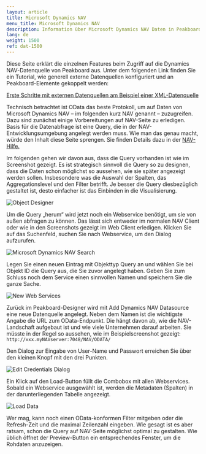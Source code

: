 ```yaml
---
layout: article
title: Microsoft Dynamics NAV
menu_title: Microsoft Dynamics NAV
description: Information über Microsoft Dynamics NAV Daten in Peakboard
lang: de
weight: 1500
ref: dat-1500
---
```


Diese Seite erklärt die einzelnen Features beim Zugriff auf die Dynamics NAV-Datenquelle von Peakboard aus. Unter dem folgenden Link finden Sie ein Tutorial, wie generell externe Datenquellen konfiguriert und an Peakboard-Elemente gekoppelt werden:

[Erste Schritte mit externen Datenquellen am Beispiel einer XML-Datenquelle](/tutorials/03-de-xml-daten.html)

Technisch betrachtet ist OData das beste Protokoll, um auf Daten von Microsoft Dynamics NAV – im folgenden kurz NAV genannt – zuzugreifen. Dazu sind zunächst einige Vorbereitungen auf NAV-Seite zu erledigen. Basis für die Datenabfrage ist eine Query, die in der NAV-Entwicklungsumgebung angelegt werden muss. Wie man das genau macht, würde den Inhalt diese Seite sprengen. Sie finden Details dazu in der [NAV-Hilfe.](https://docs.microsoft.com/en-us/previous-versions/dynamicsNAV-2016/hh165526(v=NAV.90))

Im folgenden gehen wir davon aus, dass die Query vorhanden ist wie im Screenshot gezeigt. Es ist strategisch sinnvoll die Query so zu designen, dass die Daten schon möglichst so aussehen, wie sie später angezeigt werden sollen. Insbesondere was die Auswahl der Spalten, das Aggregationslevel und den Filter betrifft. Je besser die Query diesbezüglich gestaltet ist, desto einfacher ist das Einbinden in die Visualisierung.

![Object Designer](/assets/images/data-sources/micosoft-dynamics-nav/datenquellen-nav-01.png)

Um die Query „herum“ wird jetzt noch ein Webservice benötigt, um sie von außen abfragen zu können. Das lässt sich entweder im normalen NAV Client oder wie in den Screenshots gezeigt im Web Client erledigen. Klicken Sie auf das Suchenfeld, suchen Sie nach Webservice, um den Dialog aufzurufen.

![Microsoft Dynamics NAV Search](/assets/images/data-sources/micosoft-dynamics-nav/datenquellen-nav-02.png)

Legen Sie einen neuen Eintrag mit Objekttyp Query an und wählen Sie bei Objekt ID die Query aus, die Sie zuvor angelegt haben. Geben Sie zum Schluss noch dem Service einen sinnvollen Namen und speichern Sie die ganze Sache.

![New Web Services](/assets/images/data-sources/micosoft-dynamics-nav/datenquellen-nav-03.png)

Zurück im Peakboard-Designer wird mit Add Dynamics NAV Datasource eine neue Datenquelle angelegt. Neben dem Namen ist die wichtigste Angabe die URL zum OData-Endpunkt. Die hängt davon ab, wie die NAV-Landschaft aufgebaut ist und wie viele Unternehmen darauf arbeiten. Sie müsste in der Regel so aussehen, wie im Beispielscreenshot gezeigt: `http://xxx.myNAVserver:7048/NAV/ODATA/`

Den Dialog zur Eingabe von User-Name und Passwort erreichen Sie über den kleinen Knopf mit den drei Punkten.

![Edit Credentials Dialog](/assets/images/data-sources/micosoft-dynamics-nav/datenquellen-nav-04.png)

Ein Klick auf den Load-Button füllt die Combobox mit allen Webservices. Sobald ein Webservice ausgewählt ist, werden die Metadaten (Spalten) in der darunterliegenden Tabelle angezeigt.

![Load Data](/assets/images/data-sources/micosoft-dynamics-nav/datenquellen-nav-05.png)

Wer mag, kann noch einen OData-konformen Filter mitgeben oder die Refresh-Zeit und die maximal Zeilenzahl eingeben. Wie gesagt ist es aber ratsam, schon die Query auf NAV-Seite möglichst optimal zu gestalten. Wie üblich öffnet der Preview-Button ein entsprechendes Fenster, um die Rohdaten anzuzeigen.

